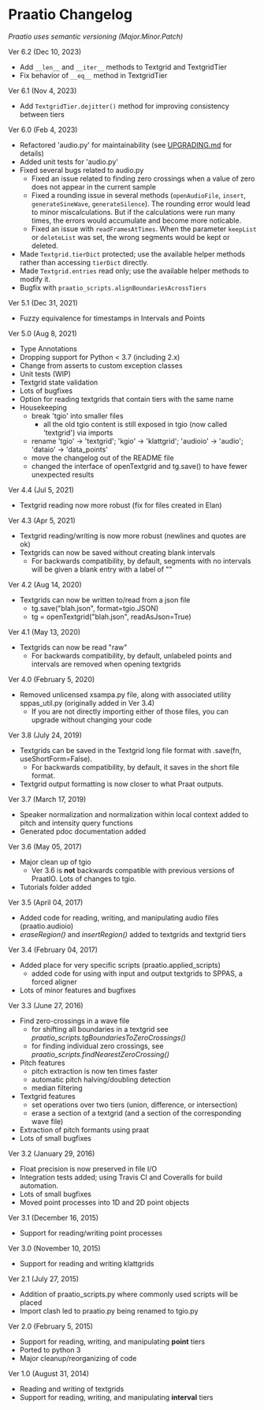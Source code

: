 
# Praatio Changelog

*Praatio uses semantic versioning (Major.Minor.Patch)*

Ver 6.2 (Dec 10, 2023)
- Add `__len__` and `__iter__` methods to Textgrid and TextgridTier
- Fix behavior of `__eq__` method in TextgridTier

Ver 6.1 (Nov 4, 2023)
- Add `TextgridTier.dejitter()` method for improving consistency between tiers

Ver 6.0 (Feb 4, 2023)
- Refactored 'audio.py' for maintainability (see [UPGRADING.md](https://github.com/timmahrt/praatIO/blob/main/UPGRADING.md) for details)
- Added unit tests for 'audio.py'
- Fixed several bugs related to audio.py
    - Fixed an issue related to finding zero crossings when a value of zero does not appear in the current sample
    - Fixed a rounding issue in several methods (`openAudioFile`, `insert`, `generateSineWave`, `generateSilence`). The rounding error would lead to minor miscalculations. But if the calculations were run many times, the errors would accumulate and become more noticable.
    - Fixed an issue with `readFramesAtTimes`. When the parameter `keepList` or `deleteList` was set, the wrong segments would be kept or deleted.
- Made `Textgrid.tierDict` protected; use the available helper methods rather than accessing `tierDict` directly.
- Made `Textgrid.entries` read only; use the available helper methods to modify it.
- Bugfix with `praatio_scripts.alignBoundariesAcrossTiers`

Ver 5.1 (Dec 31, 2021)
- Fuzzy equivalence for timestamps in Intervals and Points

Ver 5.0 (Aug 8, 2021)
- Type Annotations
- Dropping support for Python < 3.7 (including 2.x)
- Change from asserts to custom exception classes
- Unit tests (WIP)
- Textgrid state validation
- Lots of bugfixes
- Option for reading textgrids that contain tiers with the same name
- Housekeeping
    - break 'tgio' into smaller files
        - all the old tgio content is still exposed in tgio (now called 'textgrid') via imports
    - rename 'tgio' -> 'textgrid'; 'kgio' -> 'klattgrid'; 'audioio' -> 'audio'; 'dataio' -> 'data_points'
    - move the changelog out of the README file
    - changed the interface of openTextgrid and tg.save() to have fewer unexpected results


Ver 4.4 (Jul 5, 2021)
- Textgrid reading now more robust (fix for files created in Elan)

Ver 4.3 (Apr 5, 2021)
- Textgrid reading/writing is now more robust (newlines and quotes are ok)
- Textgrids can now be saved without creating blank intervals
    - For backwards compatibility, by default, segments with no intervals will be given a blank entry with a label of ""

Ver 4.2 (Aug 14, 2020)
- Textgrids can now be written to/read from a json file
    - tg.save("blah.json", format=tgio.JSON)
    - tg = openTextgrid("blah.json", readAsJson=True)

Ver 4.1 (May 13, 2020)
- Textgrids can now be read "raw"
    - For backwards compatibility, by default, unlabeled points and intervals are removed when opening textgrids

Ver 4.0 (February 5, 2020)
- Removed unlicensed xsampa.py file, along with associated utility sppas_util.py (originally added in Ver 3.4)
    - If you are not directly importing either of those files, you can upgrade without changing your code

Ver 3.8 (July 24, 2019)
- Textgrids can be saved in the Textgrid long file format with .save(fn, useShortForm=False).
    - For backwards compatibility, by default, it saves in the short file format.
- Textgrid output formatting is now closer to what Praat outputs.

Ver 3.7 (March 17, 2019)
- Speaker normalization and normalization within local context added to pitch and intensity query functions
- Generated pdoc documentation added

Ver 3.6 (May 05, 2017)
- Major clean up of tgio
    - Ver 3.6 is **not** backwards compatible with previous versions of PraatIO.  Lots of changes to tgio.
- Tutorials folder added


Ver 3.5 (April 04, 2017)
- Added code for reading, writing, and manipulating audio files (praatio.audioio)
- *eraseRegion()* and *insertRegion()* added to textgrids and textgrid tiers


Ver 3.4 (February 04, 2017)
- Added place for very specific scripts (praatio.applied_scripts)
    - added code for using with input and output textgrids to SPPAS, a forced aligner
- Lots of minor features and bugfixes


Ver 3.3 (June 27, 2016)
- Find zero-crossings in a wave file
   - for shifting all boundaries in a textgrid see *praatio_scripts.tgBoundariesToZeroCrossings()*
   - for finding individual zero crossings, see *praatio_scripts.findNearestZeroCrossing()*
- Pitch features
   - pitch extraction is now ten times faster
   - automatic pitch halving/doubling detection
   - median filtering
- Textgrid features
   - set operations over two tiers (union, difference, or intersection)
   - erase a section of a textgrid (and a section of the corresponding wave file)
- Extraction of pitch formants using praat
- Lots of small bugfixes


Ver 3.2 (January 29, 2016)
- Float precision is now preserved in file I/O
- Integration tests added; using Travis CI and Coveralls for build automation.
- Lots of small bugfixes
- Moved point processes into 1D and 2D point objects

Ver 3.1 (December 16, 2015)
- Support for reading/writing point processes

Ver 3.0 (November 10, 2015)
- Support for reading and writing klattgrids

Ver 2.1 (July 27, 2015)
- Addition of praatio_scripts.py where commonly used scripts will be placed
- Import clash led to praatio.py being renamed to tgio.py

Ver 2.0 (February 5, 2015)
- Support for reading, writing, and manipulating **point** tiers
- Ported to python 3
- Major cleanup/reorganizing of code

Ver 1.0 (August 31, 2014)
- Reading and writing of textgrids
- Support for reading, writing, and manipulating **interval** tiers
